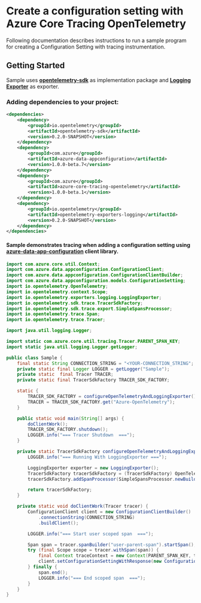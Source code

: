 # Create a configuration setting with Azure Core Tracing OpenTelemetry
 
Following documentation describes instructions to run a sample program for creating a Configuration Setting with tracing instrumentation.

## Getting Started
Sample uses **[opentelemetry-sdk][opentelemetry_sdk]** as implementation package and **[Logging Exporter][logging_exporter]** as exporter.
### Adding dependencies to your project:
```xml
<dependencies>
    <dependency>
        <groupId>io.opentelemetry</groupId>
        <artifactId>opentelemetry-sdk</artifactId>
        <version>0.2.0-SNAPSHOT</version>
    </dependency>
    <dependency>
        <groupId>com.azure</groupId>
        <artifactId>azure-data-appconfiguration</artifactId>
        <version>1.0.0-beta.7</version>
    </dependency>
    <dependency>
        <groupId>com.azure</groupId>
        <artifactId>azure-core-tracing-opentelemetry</artifactId>
        <version>1.0.0-beta.1</version>
    </dependency>
    <dependency>
        <groupId>io.opentelemetry</groupId>
        <artifactId>opentelemetry-exporters-logging</artifactId>
        <version>0.2.0-SNAPSHOT</version>
    </dependency>
</dependencies>

```
#### Sample demonstrates tracing when adding a configuration setting using [azure-data-app-configuration][azure_data_app_configuration] client library.
```java
import com.azure.core.util.Context;
import com.azure.data.appconfiguration.ConfigurationClient;
import com.azure.data.appconfiguration.ConfigurationClientBuilder;
import com.azure.data.appconfiguration.models.ConfigurationSetting;
import io.opentelemetry.OpenTelemetry;
import io.opentelemetry.context.Scope;
import io.opentelemetry.exporters.logging.LoggingExporter;
import io.opentelemetry.sdk.trace.TracerSdkFactory;
import io.opentelemetry.sdk.trace.export.SimpleSpansProcessor;
import io.opentelemetry.trace.Span;
import io.opentelemetry.trace.Tracer;

import java.util.logging.Logger;

import static com.azure.core.util.tracing.Tracer.PARENT_SPAN_KEY;
import static java.util.logging.Logger.getLogger;

public class Sample {
    final static String CONNECTION_STRING = "<YOUR-CONNECTION_STRING";
    private static final Logger LOGGER = getLogger("Sample");
    private static  final Tracer TRACER;
    private static final TracerSdkFactory TRACER_SDK_FACTORY;

    static {
        TRACER_SDK_FACTORY = configureOpenTelemetryAndLoggingExporter();
        TRACER = TRACER_SDK_FACTORY.get("Azure-OpenTelemetry");
    }

    public static void main(String[] args) {
        doClientWork();
        TRACER_SDK_FACTORY.shutdown();
        LOGGER.info("=== Tracer Shutdown  ===");
    }

    private static TracerSdkFactory configureOpenTelemetryAndLoggingExporter() {
        LOGGER.info("=== Running With LoggingExporter ===");

        LoggingExporter exporter = new LoggingExporter();
        TracerSdkFactory tracerSdkFactory = (TracerSdkFactory) OpenTelemetry.getTracerFactory();
        tracerSdkFactory.addSpanProcessor(SimpleSpansProcessor.newBuilder(exporter).build());

        return tracerSdkFactory;
    }

    private static void doClientWork(Tracer tracer) {
        ConfigurationClient client = new ConfigurationClientBuilder()
            .connectionString(CONNECTION_STRING)
            .buildClient();

        LOGGER.info("=== Start user scoped span  ===");

        Span span = tracer.spanBuilder("user-parent-span").startSpan();
        try (final Scope scope = tracer.withSpan(span)) {
            final Context traceContext = new Context(PARENT_SPAN_KEY, tracer.getCurrentSpan());
            client.setConfigurationSettingWithResponse(new ConfigurationSetting().setKey("hello").setValue("world"), true, traceContext);
        } finally {
            span.end();
            LOGGER.info("=== End scoped span  ===");
        }
    }
}
```

<!-- Links -->
[azure_data_app_configuration]: https://mvnrepository.com/artifact/com.azure/azure-data-appconfiguration
[opentelemetry_sdk]: https://github.com/open-telemetry/opentelemetry-java/tree/master/sdk
[logging_exporter]: https://github.com/open-telemetry/opentelemetry-java/tree/master/exporters/logging
